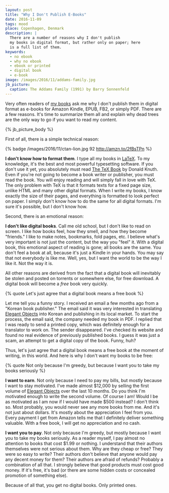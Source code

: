 ```yaml
---
layout: post
title: "Why I Don't Publish E-Books"
date: 2016-11-09
tags: mood
place: Copenhagen, Denmark
description: |
  There are a number of reasons why I don't publish
  my books in digital format, but rather only on paper; here
  is a full list of them.
keywords:
  - no ebook
  - why no ebook
  - ebook or printed
  - digital book
  - e-book
image: /images/2016/11/addams-family.jpg
jb_picture:
  caption: The Addams Family (1991) by Barry Sonnenfeld
---
```


Very often readers of [my books](/books.html) ask me why
I don't publish them in digital format as e-books for Amazon Kindle,
EPUB, FB2, or simply PDF. There are a few reasons. It's time
to summarize them all and explain why dead trees are the only way
to go if you want to read my content.

<!--more-->

{% jb_picture_body %}

First of all, there is a simple technical reason:

{% badge /images/2016/11/ctan-lion.jpg 92 http://amzn.to/2fBsTPn %}

**I don't know how to format them**.
I type all my books in [LaTeX](https://www.latex-project.org/).
To my knowledge, it's the best and
most powerful typesetting software. If you don't use it yet, you
absolutely must read
[The TeX Book](http://amzn.to/2fBsTPn) by Donald Knuth. Even if you're not
going to become a book writer or publisher, you must read the book.
You will enjoy reading and will simply fall in love with TeX. The only
problem with TeX is that it formats texts for a fixed page size, unlike
HTML and many other digital formats. When I write my books, I know exactly
the size of their pages, and everything is formatted to look perfect
on paper. I simply don't know how to do the same for all digital formats.
I'm sure it's possible, but I don't know how.

Second, there is an emotional reason:

**I don't like digital books**.
Call me old school, but I don't like to read on screen. I like how
books feel, how they smell, and how they become "friends." I like
to make notes, bookmarks, fold pages, etc. I believe what's very important is
not just the content, but the way you "feel" it. With a digital book,
this emotional aspect of reading is gone; all books are the same. You don't
feel a book at all, because it's just a Kindle in your hands. You may say
that not everybody is like me. Well, yes, but I want the world to be
the way I like it. Not the way it is.

All other reasons are derived from the fact that a digital book will
inevitably be stolen and posted on torrents or somewhere
else, for free download. A digital book will become a _free_ book very quickly.

{% quote Let's just agree that a digital book means a free book %}

Let me tell you a funny story. I received an email a few months ago from a "Korean
book publisher." The email said it was very interested in translating
[Elegant Objects](/elegant-objects.html) into Korean and publishing in its
local market. To start the process, the email said, the company needed my book in PDF.
I replied that I was ready to send a printed copy, which was
definitely enough for a translator to work on. The sender disappeared. I've checked
its website and found no real evidence of previously published books. I guess it
was just a scam, an attempt to get a digital copy of the book. Funny, huh?

Thus, let's just agree that a digital book means a free book at the moment
of writing, in this world. And here is why I don't want my books to be free:

{% quote Not only because I'm greedy, but because I want you to take my books seriously %}

**I want to earn**.
Not only because I need to pay my bills, but mostly because I want
to stay motivated. I've made almost $12,000 by selling the first volume of
[Elegant Objects](/elegant-objects.html) over the last 10 months. Do you
think I'm motivated enough to write the second volume. Of course I am!
Would I be as motivated as I am now if I would have made $500 instead? I don't think
so. Most probably, you would never see any more books from me.
And it's not just about dollars.
It's mostly about the appreciation I feel from you. Every payment
I get from Amazon tells me that I definitely deliver something valuable.
With a free book, I will get no appreciation and no cash.

**I want you to pay**.
Not only because I'm greedy, but mostly because I want you to take my
books seriously. As a reader myself, I pay almost no attention to
books that cost $1.99 or nothing. I understand that their authors themselves
were not serious about them. Why are they cheap or free? They were so easy to write?
Their authors don't believe that anyone would pay any decent money for them?
Their authors are afraid of refunds? Probably a combination of all that.
I strongly believe that good products must cost good money. If it's free,
it's bad (or there are some hidden costs or concealed promotion of something else).

Because of all that, you get no digital books. Only printed ones.
